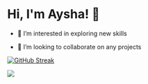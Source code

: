 # Hi, I'm Aysha! 👋
<!-- - 👋 Hi, I’m @Aysha-Fathima -->
- 👀 I’m interested in exploring new skills
<!-- - 🌱 I’m currently learning -->
- 💞️ I’m looking to collaborate on any projects
<!-- - 📫 How to reach me  -->
<!---
Aysha-Fathima/Aysha-Fathima is a ✨ special ✨ repository because its `README.md` (this file) appears on your GitHub profile.
You can click the Preview link to take a look at your changes.
--->
<!-- [![GitHub Streak](https://github-readme-streak-stats.herokuapp.com?user=Aysha-Fathima&hide_border=true)](https://git.io/streak-stats) -->

[![GitHub Streak](https://streak-stats.demolab.com?user=Aysha-Fathima&theme=dark)](https://git.io/streak-stats)

<!--
![Top Langs](https://github-readme-stats.vercel.app/api/top-langs/?username=Aysha-Fathima&theme=tokyonight)
-->

<img src="https://github-readme-stats.vercel.app/api?username=Aysha-Fathima&show_icons=true&theme=dark"/>

<!--
<img height=50 src="https://cdn.jsdelivr.net/gh/devicons/devicon/icons/python/python-original.svg"/><img height=50 src="https://cdn.jsdelivr.net/gh/devicons/devicon/icons/java/java-original.svg"/><img height=50 src="https://cdn.jsdelivr.net/gh/devicons/devicon/icons/html5/html5-original.svg" /><img height=50 src="https://cdn.jsdelivr.net/gh/devicons/devicon/icons/css3/css3-original.svg" /><img height=50 src="https://cdn.jsdelivr.net/gh/devicons/devicon/icons/react/react-original.svg" /><img height=50 src="https://cdn.jsdelivr.net/gh/devicons/devicon/icons/git/git-plain.svg"/><img height=50 src="https://cdn.jsdelivr.net/gh/devicons/devicon/icons/github/github-original.svg"/><img height=50 src="https://cdn.jsdelivr.net/gh/devicons/devicon/icons/canva/canva-original.svg"/>

-->
<!-- 
<p align="center">
<img src="https://github.com/VishwaGauravIn/VishwaGauravIn/blob/output/github-contribution-grid-snake.svg">
</p>

[![](https://visitcount.itsvg.in/api?id=Aysha-Fathima&pretty=true)](https://github-visitor-counter-pro.vercel.app) -->
